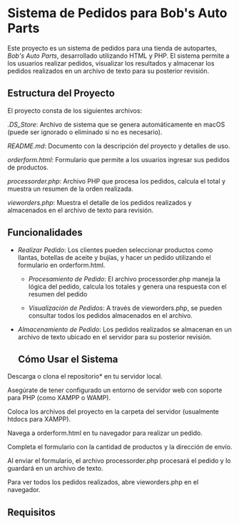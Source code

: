 # Sistema de Pedidos para Bob's Auto Parts
Este proyecto es un sistema de pedidos para una tienda de autopartes, *Bob's Auto Parts*, desarrollado utilizando HTML y PHP.
El sistema permite a los usuarios realizar pedidos, visualizar los resultados y almacenar los pedidos realizados en un
archivo de texto para su posterior revisión.

## Estructura del Proyecto
El proyecto consta de los siguientes archivos:

*.DS_Store*: Archivo de sistema que se genera automáticamente en macOS (puede ser ignorado o eliminado si no es necesario).

*README.md*: Documento con la descripción del proyecto y detalles de uso.

*orderform.html*: Formulario que permite a los usuarios ingresar sus pedidos de productos.

*processorder.php*: Archivo PHP que procesa los pedidos, calcula el total y muestra un resumen de la orden realizada.

*vieworders.php*: Muestra el detalle de los pedidos realizados y almacenados en el archivo de texto para revisión.

## Funcionalidades

- *Realizar Pedido*: Los clientes pueden seleccionar productos como llantas, botellas de aceite y bujías, y hacer un pedido
   utilizando el formulario en orderform.html.

  - *Procesamiento de Pedido*: El archivo processorder.php maneja la lógica del pedido, calcula los totales y genera una
   respuesta con el resumen del pedido

   - *Visualización de Pedidos*: A través de vieworders.php, se pueden consultar todos los pedidos almacenados en el archivo.

- *Almacenamiento de Pedido*: Los pedidos realizados se almacenan en un archivo de texto ubicado en el servidor para su
  posterior revisión.

  ## Cómo Usar el Sistema
Descarga o clona el repositorio* en tu servidor local.

Asegúrate de tener configurado un entorno de servidor web con soporte para PHP (como XAMPP o WAMP).

Coloca los archivos del proyecto en la carpeta del servidor (usualmente htdocs para XAMPP).

Navega a orderform.html en tu navegador para realizar un pedido.

Completa el formulario con la cantidad de productos y la dirección de envío.

Al enviar el formulario, el archivo processorder.php procesará el pedido y lo guardará en un archivo de texto.

 Para ver todos los pedidos realizados, abre vieworders.php en el navegador.

 ## Requisitos


